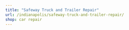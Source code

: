 ```yaml
---
title: "Safeway Truck and Trailer Repair"
url: /indianapolis/safeway-truck-and-trailer-repair/
shop: car repair
---
```

